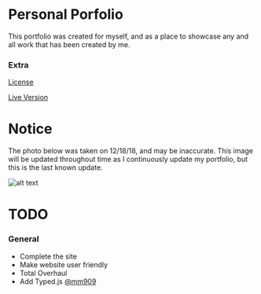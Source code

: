 # Personal Porfolio

This portfolio was created for myself, and as a place to showcase any and all work that has been created by me.


### Extra
[License](http://github.com)

[Live Version](https://shadyalexcodes.github.io/Holiday-Calendar/index.html)

# Notice

The photo below was taken on 12/18/18, and may be inaccurate. 
This image will be updated throughout time as I continuously update my portfolio,
but this is the last known update.

![alt text](https://i.imgur.com/yyuKPEJ.png)

# TODO

### General
 * Complete the site
 * Make website user friendly
 * Total Overhaul
 * Add Typed.js [@mm909](https://github.com/mm909)